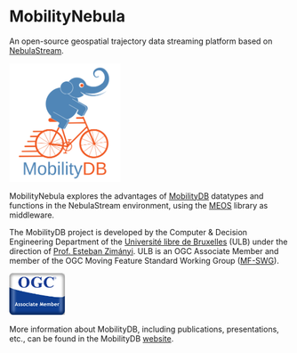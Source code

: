 
MobilityNebula
===============

An open-source geospatial trajectory data streaming platform based on [NebulaStream](https://nebula.stream/).

<img src="doc/images/mobilitydb-logo.svg" width="200" alt="MobilityDB Logo" />

MobilityNebula explores the advantages of [MobilityDB](https://github.com/MobilityDB/MobilityDB) datatypes and functions in the NebulaStream environment, using the [MEOS](https://libmeos.org/) library as middleware.

The MobilityDB project is developed by the Computer & Decision Engineering Department of the [Université libre de Bruxelles](https://www.ulb.be/) (ULB) under the direction of [Prof. Esteban Zimányi](http://cs.ulb.ac.be/members/esteban/). ULB is an OGC Associate Member and member of the OGC Moving Feature Standard Working Group ([MF-SWG](https://www.ogc.org/projects/groups/movfeatswg)).

<img src="doc/images/OGC_Associate_Member_3DR.png" width="100" alt="OGC Associate Member Logo" />

More information about MobilityDB, including publications, presentations, etc., can be found in the MobilityDB [website](https://mobilitydb.com).

